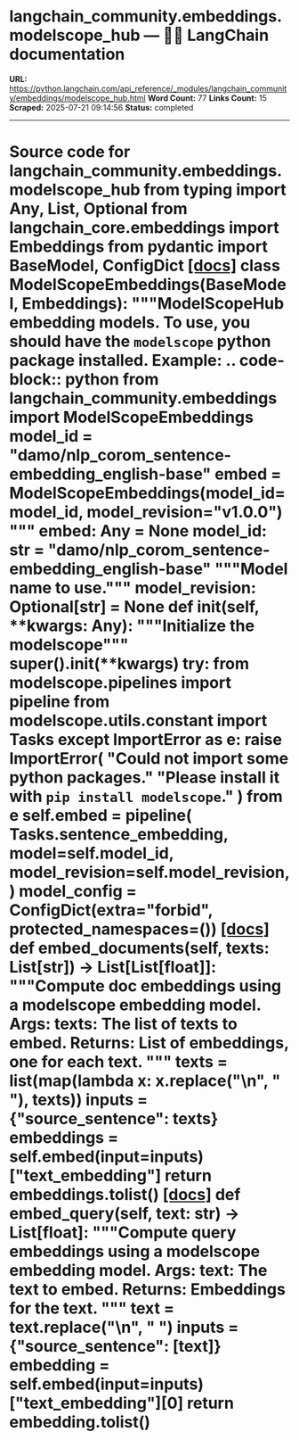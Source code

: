 # langchain_community.embeddings.modelscope_hub — 🦜🔗 LangChain  documentation

**URL:** https://python.langchain.com/api_reference/_modules/langchain_community/embeddings/modelscope_hub.html
**Word Count:** 77
**Links Count:** 15
**Scraped:** 2025-07-21 09:14:56
**Status:** completed

---

# Source code for langchain\_community.embeddings.modelscope\_hub               from typing import Any, List, Optional          from langchain_core.embeddings import Embeddings     from pydantic import BaseModel, ConfigDict                              [[docs]](https://python.langchain.com/api_reference/community/embeddings/langchain_community.embeddings.modelscope_hub.ModelScopeEmbeddings.html#langchain_community.embeddings.modelscope_hub.ModelScopeEmbeddings)     class ModelScopeEmbeddings(BaseModel, Embeddings):         """ModelScopeHub embedding models.              To use, you should have the ``modelscope`` python package installed.              Example:             .. code-block:: python                      from langchain_community.embeddings import ModelScopeEmbeddings                 model_id = "damo/nlp_corom_sentence-embedding_english-base"                 embed = ModelScopeEmbeddings(model_id=model_id, model_revision="v1.0.0")         """              embed: Any = None         model_id: str = "damo/nlp_corom_sentence-embedding_english-base"         """Model name to use."""         model_revision: Optional[str] = None              def __init__(self, **kwargs: Any):             """Initialize the modelscope"""             super().__init__(**kwargs)             try:                 from modelscope.pipelines import pipeline                 from modelscope.utils.constant import Tasks             except ImportError as e:                 raise ImportError(                     "Could not import some python packages."                     "Please install it with `pip install modelscope`."                 ) from e             self.embed = pipeline(                 Tasks.sentence_embedding,                 model=self.model_id,                 model_revision=self.model_revision,             )              model_config = ConfigDict(extra="forbid", protected_namespaces=())                         [[docs]](https://python.langchain.com/api_reference/community/embeddings/langchain_community.embeddings.modelscope_hub.ModelScopeEmbeddings.html#langchain_community.embeddings.modelscope_hub.ModelScopeEmbeddings.embed_documents)         def embed_documents(self, texts: List[str]) -> List[List[float]]:             """Compute doc embeddings using a modelscope embedding model.                  Args:                 texts: The list of texts to embed.                  Returns:                 List of embeddings, one for each text.             """             texts = list(map(lambda x: x.replace("\n", " "), texts))             inputs = {"source_sentence": texts}             embeddings = self.embed(input=inputs)["text_embedding"]             return embeddings.tolist()                                        [[docs]](https://python.langchain.com/api_reference/community/embeddings/langchain_community.embeddings.modelscope_hub.ModelScopeEmbeddings.html#langchain_community.embeddings.modelscope_hub.ModelScopeEmbeddings.embed_query)         def embed_query(self, text: str) -> List[float]:             """Compute query embeddings using a modelscope embedding model.                  Args:                 text: The text to embed.                  Returns:                 Embeddings for the text.             """             text = text.replace("\n", " ")             inputs = {"source_sentence": [text]}             embedding = self.embed(input=inputs)["text_embedding"][0]             return embedding.tolist()